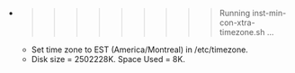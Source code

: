 * >>>>>>>>> Running inst-min-con-xtra-timezone.sh ...
  * Set time zone to EST (America/Montreal) in /etc/timezone.
  * Disk size = 2502228K. Space Used = 8K.
